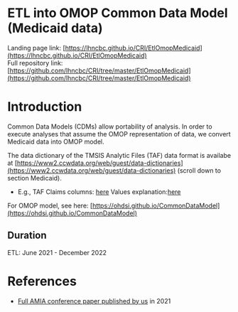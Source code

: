 # ETL into OMOP Common Data Model (Medicaid data)

Landing page link: [https://lhncbc.github.io/CRI/EtlOmopMedicaid](https://lhncbc.github.io/CRI/EtlOmopMedicaid)  
Full repository link:[https://github.com/lhncbc/CRI/tree/master/EtlOmopMedicaid](https://github.com/lhncbc/CRI/tree/master/EtlOmopMedicaid)  

# Introduction
Common Data Models (CDMs) allow portability of analysis. In order to execute analyses that assume the OMOP representation of data, we convert Medicaid data into OMOP model.

The data dictionary of the TMSIS Analytic Files (TAF) data format is availabe at [https://www2.ccwdata.org/web/guest/data-dictionaries](https://www2.ccwdata.org/web/guest/data-dictionaries) (scroll down to section Medicaid).  
 - E.g., TAF Claims columns: [here](https://www2.ccwdata.org/documents/10280/19022436/record-layout-taf-claims.xlsx)  Values explanation:[here](https://www2.ccwdata.org/documents/10280/19022436/codebook-taf-claims.pdf)

For OMOP model, see here: [https://ohdsi.github.io/CommonDataModel](https://ohdsi.github.io/CommonDataModel)

## Duration
ETL: June 2021 - December 2022

# References
* [Full AMIA conference paper published by us](https://www.researchgate.net/publication/346632577_Data_Characterization_of_Medicaid_Legacy_and_New_Data_Formats_in_the_CMS_Virtual_Research_Data_Center) in 2021
